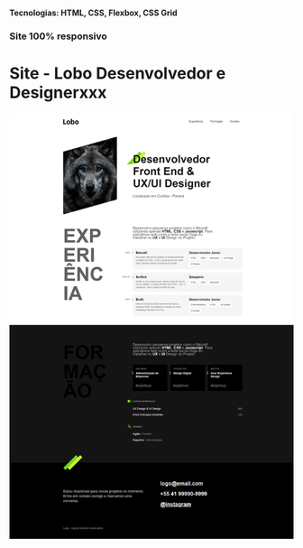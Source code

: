 <h4>Tecnologias: HTML, CSS, Flexbox, CSS Grid</h4>
<h3>Site 100% responsivo</h3>

# Site - Lobo Desenvolvedor e Designerxxx

<img src="https://github.com/dieegobs/Lobo---Desenvolvedor-e-Designer/blob/main/img/lobo.png?raw=true"/>
